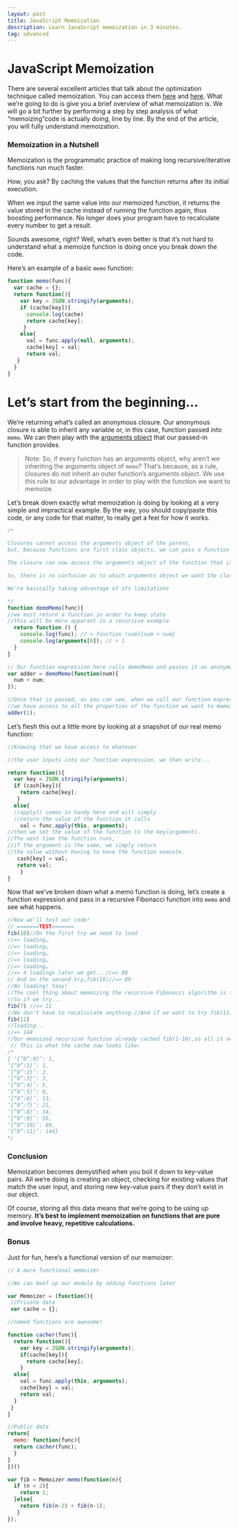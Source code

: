 ```yaml
---
layout: post
title: JavaScript Memoization
description: Learn JavaScript memoization in 3 minutes.
tag: advanced
---
```


JavaScript Memoization
===========




There are several excellent articles that talk about the optimization technique called memoization. You can access them  [here](http://inlehmansterms.net/2015/03/01/javascript-memoization/)  and  [here](https://www.sitepoint.com/implementing-memoization-in-javascript/). What we’re going to do is give you a brief overview of what memoization is. We will go a bit further by performing a step by step analysis of what “memoizing”code is actually doing, line by line. By the end of the article, you will fully understand memoization.

<h3>Memoization in a Nutshell</h3>

Memoization is the programmatic practice of making long recursive/iterative functions run much faster.

How, you ask? By caching the values that the function returns after its initial execution.

When we input the same value into our memoized function, it returns the value stored in the cache instead of running the function again, thus boosting performance. No longer does your program have to recalculate every number to get a result.

Sounds awesome, right? Well, what’s even better is that it’s not hard to understand what a memoize function is doing once you break down the code.

Here’s an example of a basic  `memo`  function:

```javascript
function memo(func){
  var cache = {};
  return function(){
    var key = JSON.stringify(arguments);
    if (cache[key]){
      console.log(cache)
      return cache[key];
     }
    else{
      val = func.apply(null, arguments);
      cache[key] = val;
      return val;
   }
  }
}
```

# **Let’s start from the beginning…**

We’re returning what’s called an anonymous closure. Our anonymous closure is able to inherit any variable or, in this case, function passed into  `memo`. We can then play with the  [arguments object](https://developer.mozilla.org/en-US/docs/Web/JavaScript/Reference/Functions/arguments)  that our passed-in function provides.

> Note:  So, if every function has an arguments object, why aren’t we inheriting the arguments object of  `memo`? That’s because, as a rule, closures do not inherit an outer function’s arguments object. We use this rule to our advantage in order to play with the function we want to memoize.

Let’s break down exactly what memoization is doing by looking at a very simple and impractical example. By the way, you should copy/paste this code, or any code for that matter, to really get a feel for how it works.

```javascript
/*

Closures cannot access the arguments object of the parent,
but, because functions are first class objects, we can pass a function as a parameter.

The closure can now access the arguments object of the function that is passesd as a parameter.

So, there is no confusion as to which arguments object we want the closure to access.

We're basically taking advantage of its limitations

*/
function demoMemo(func){
//we must return a function in order to keep state
//this will be more apparant in a recursive example
  return function () {
    console.log(func); // > function (num){num + num}
    console.log(arguments[0]); // > 1
  }
}

// Our function expression here calls demoMemo and passes it an anonymous function.
var adder = demoMemo(function(num){
  num + num;
});

//Once that is passed, as you can see, when we call our function expression,
//we have access to all the properties of the function we want to memoize
adder(1);
```
Let’s flesh this out a little more by looking at a snapshot of our real memo function:
```javascript
//Knowing that we have access to whatever

//the user inputs into our function expression, we then write...

return function(){
  var key = JSON.stringify(arguments);
  if (cash[key]){
    return cache[key];
   } 
  else{
  //apply() comes in handy here and will simply
  //return the value of the function it calls
    val = func.apply(this, arguments);
//then we set the value of the function to the key(argument).
//The next time the function runs,
//if the argument is the same, we simply return
//the value without having to have the function execute.
   cash[key] = val;
   return val;
    }
}

```
Now that we’ve broken down what a memo function is doing, let’s create a function expression and pass in a recursive Fibonacci function into  `memo` and see what happens.
```javascript
//Now we'll test our code!  
// =======TEST=======  
fib(10)//On the first try we need to load
//=> loading…
//=> loading…
//=> loading…
//=> loading…
//=> loading…
//=> 4 loadings later we get...//=> 89
// And on the second try…fib(10)//=> 89
//No loading! Yaay!
//The cool thing about memoizing the recursive Fibonacci algorithm is that once we make a call for the value of the nth number in the series, we are able to store all the previous numbers in the series.
//So if we try...  
fib(7) //=> 21  
//We don't have to recalculate anything.//And if we want to try fib(11)...  
fib(11)  
//loading...  
//=> 144  
//Our memoized recursive function already cached fib(1-10),so all it needed to do was to calculate the cached values.
 // This is what the cache now looks like:  
/*  
{ ‘{“0”:0}’: 1,  
‘{“0”:1}’: 1,  
‘{“0”:2}’: 2,  
‘{“0”:3}’: 3,  
‘{“0”:4}’: 5,  
‘{“0”:5}’: 8,  
‘{“0”:6}’: 13,  
‘{“0”:7}’: 21,  
‘{“0”:8}’: 34,  
‘{“0”:9}’: 55,  
‘{“0”:10}’: 89,  
‘{“0”:11}’: 144}  
*/
```

<h3>Conclusion</h3>

Memoization becomes demystified when you boil it down to key-value pairs. All we’re doing is creating an object, checking for existing values that match the user input, and storing new key-value pairs if they don’t exist in our object.

Of course, storing all this data means that we’re going to be using up memory.  **It’s best to implement memoization on functions that are pure and involve heavy, repetitive calculations.**

<h3> Bonus </h3>

Just for fun, here’s a functional version of our memoizer:

```javascript
// A more functional memoizer

//We can beef up our module by adding functions later

var Memoizer = (function(){
 //Private data
 var cache = {};

//named functions are awesome!

function cacher(func){
  return function(){
    var key = JSON.stringify(arguments);
    if(cache[key]){
      return cache[key];
    }
  else{
    val = func.apply(this, arguments);
    cache[key] = val;
    return val;
  }
 }
}

//Public data
return{
  memo: function(func){
  return cacher(func);
  }
}
})()

var fib = Memoizer.memo(function(n){
  if (n < 2){
    return 1;
  }else{
    return fib(n-2) + fib(n-1);
   }
});

```
